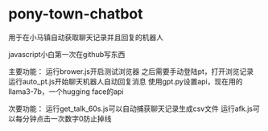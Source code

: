 # pony-town-chatbot
用于在小马镇自动获取聊天记录并且回复的机器人

javascript小白第一次在github写东西

主要功能：
运行brower.js开启测试浏览器
之后需要手动登陆pt，打开浏览记录
运行auto_pt.js开始聊天机器人自动回复消息
使用gpt.py设置api，现在用的llama3-7b，一个hugging face的api

次要功能：
运行get_talk_60s.js可以自动捕获聊天记录生成csv文件
运行afk.js可以每分钟点击一次数字0防止掉线
